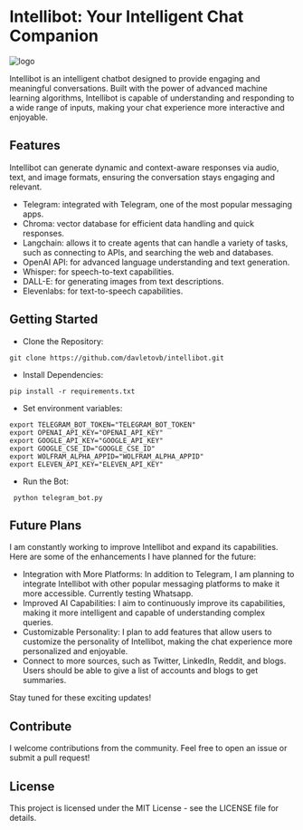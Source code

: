 # Intellibot: Your Intelligent Chat Companion
<p align='center'>
 
![logo](https://github.com/davletovb/intellibot/assets/43503037/6cab965d-e704-4d08-912b-0f91990ff342)

</p>
Intellibot is an intelligent chatbot designed to provide engaging and meaningful conversations. Built with the power of advanced machine learning algorithms, Intellibot is capable of understanding and responding to a wide range of inputs, making your chat experience more interactive and enjoyable.

## Features

Intellibot can generate dynamic and context-aware responses via audio, text, and image formats, ensuring the conversation stays engaging and relevant.

* Telegram: integrated with Telegram, one of the most popular messaging apps.
* Chroma: vector database for efficient data handling and quick responses.
* Langchain: allows it to create agents that can handle a variety of tasks, such as connecting to APIs, and searching the web and databases.
* OpenAI API: for advanced language understanding and text generation.
* Whisper: for speech-to-text capabilities.
* DALL-E: for generating images from text descriptions.
* Elevenlabs: for text-to-speech capabilities.

## Getting Started

* Clone the Repository:
```
git clone https://github.com/davletovb/intellibot.git
```

* Install Dependencies: 
```
pip install -r requirements.txt
```

* Set environment variables:
```
export TELEGRAM_BOT_TOKEN="TELEGRAM_BOT_TOKEN"
export OPENAI_API_KEY="OPENAI_API_KEY"
export GOOGLE_API_KEY="GOOGLE_API_KEY"
export GOOGLE_CSE_ID="GOOGLE_CSE_ID"
export WOLFRAM_ALPHA_APPID="WOLFRAM_ALPHA_APPID"
export ELEVEN_API_KEY="ELEVEN_API_KEY"
```

* Run the Bot:
```
 python telegram_bot.py 
```

## Future Plans

I am constantly working to improve Intellibot and expand its capabilities. Here are some of the enhancements I have planned for the future:

* Integration with More Platforms: In addition to Telegram, I am planning to integrate Intellibot with other popular messaging platforms to make it more accessible. Currently testing Whatsapp.  
* Improved AI Capabilities: I aim to continuously improve its capabilities, making it more intelligent and capable of understanding complex queries.  
* Customizable Personality: I plan to add features that allow users to customize the personality of Intellibot, making the chat experience more personalized and enjoyable.  
* Connect to more sources, such as Twitter, LinkedIn, Reddit, and blogs. Users should be able to give a list of accounts and blogs to get summaries.  

Stay tuned for these exciting updates!

## Contribute

I welcome contributions from the community. Feel free to open an issue or submit a pull request!

## License

This project is licensed under the MIT License - see the LICENSE file for details.
